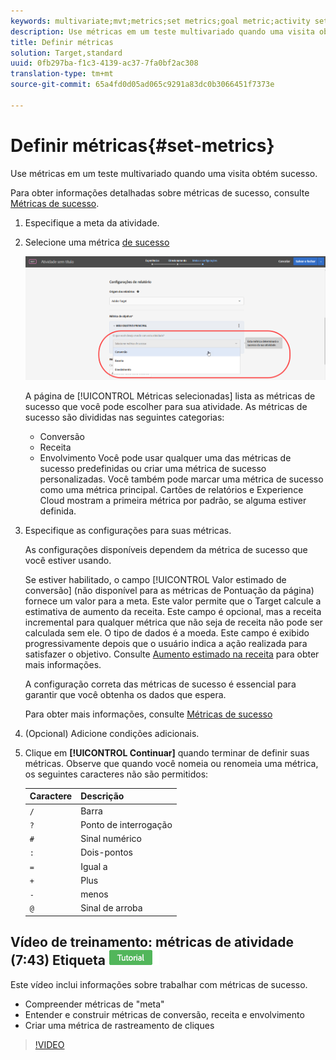 ```yaml
---
keywords: multivariate;mvt;metrics;set metrics;goal metric;activity settings;success metric;conversion;revenue;engagement
description: Use métricas em um teste multivariado quando uma visita obtém sucesso.
title: Definir métricas
solution: Target,standard
uuid: 0fb297ba-f1c3-4139-ac37-7fa0bf2ac308
translation-type: tm+mt
source-git-commit: 65a4fd0d05ad065c9291a83dc0b3066451f7373e

---
```



# Definir métricas{#set-metrics}

Use métricas em um teste multivariado quando uma visita obtém sucesso.

Para obter informações detalhadas sobre métricas de sucesso, consulte  [Métricas de sucesso](../../../c-activities/r-success-metrics/success-metrics.md#reference_D011575C85DA48E989A244593D9B9924).

1. Especifique a meta da atividade.
1. Selecione uma métrica [de sucesso](../../../c-activities/r-success-metrics/success-metrics.md#reference_D011575C85DA48E989A244593D9B9924)

   ![Definir lista de métricas](/help/c-activities/c-multivariate-testing/t-create-multivariate-test/assets/mvt_metrics-list.png)

   A página de [!UICONTROL Métricas selecionadas] lista as métricas de sucesso que você pode escolher para sua atividade. As métricas de sucesso são divididas nas seguintes categorias:

   * Conversão
   * Receita
   * Envolvimento
   Você pode usar qualquer uma das métricas de sucesso predefinidas ou criar uma métrica de sucesso personalizadas. Você também pode marcar uma métrica de sucesso como uma métrica principal. Cartões de relatórios e Experience Cloud mostram a primeira métrica por padrão, se alguma estiver definida.
1. Especifique as configurações para suas métricas.

   As configurações disponíveis dependem da métrica de sucesso que você estiver usando.

   Se estiver habilitado, o campo [!UICONTROL Valor estimado de conversão] (não disponível para as métricas de Pontuação da página) fornece um valor para a meta. Este valor permite que o Target calcule a estimativa de aumento da receita. Este campo é opcional, mas a receita incremental para qualquer métrica que não seja de receita não pode ser calculada sem ele. O tipo de dados é a moeda. Este campo é exibido progressivamente depois que o usuário indica a ação realizada para satisfazer o objetivo. Consulte [Aumento estimado na receita](../../../administrating-target/r-target-account-preferences/estimating-lift-in-revenue.md#concept_32F875D8F91349CE86AF391F65BEAEEE) para obter mais informações.

   A configuração correta das métricas de sucesso é essencial para garantir que você obtenha os dados que espera.

   Para obter mais informações, consulte [Métricas de sucesso](../../../c-activities/r-success-metrics/success-metrics.md#reference_D011575C85DA48E989A244593D9B9924)
1. (Opcional) Adicione condições adicionais.
1. Clique em **[!UICONTROL Continuar]** quando terminar de definir suas métricas. 
Observe que quando você nomeia ou renomeia uma métrica, os seguintes caracteres não são permitidos:

   | Caractere | Descrição |
   |--- |--- |
   | `/` | Barra |
   | `?` | Ponto de interrogação |
   | `#` | Sinal numérico |
   | `:` | Dois-pontos |
   | `=` | Igual a |
   | `+` | Plus |
   | `-` | menos |
   | `@` | Sinal de arroba |

## Vídeo de treinamento: métricas de atividade (7:43) Etiqueta ![do tutorial](/help/assets/tutorial.png)

Este vídeo inclui informações sobre trabalhar com métricas de sucesso.

* Compreender métricas de &quot;meta&quot;
* Entender e construir métricas de conversão, receita e envolvimento
* Criar uma métrica de rastreamento de cliques

>[!VIDEO](https://video.tv.adobe.com/v/17380)
